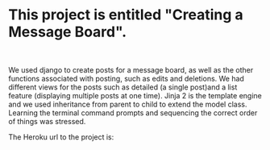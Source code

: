 <h1>This project is entitled "Creating a Message Board".</h1>
<br />
<p>We used django to create posts for a message board, as well as the other functions associated with posting, such as edits and deletions.  We had different views for the posts such as detailed (a single post)and a list feature (displaying multiple posts at one time). Jinja 2 is the template engine and we used inheritance from parent to 
child to extend the model class.  Learning the terminal command prompts and sequencing the correct order of things was stressed.</p>

The Heroku url to the project is:   
